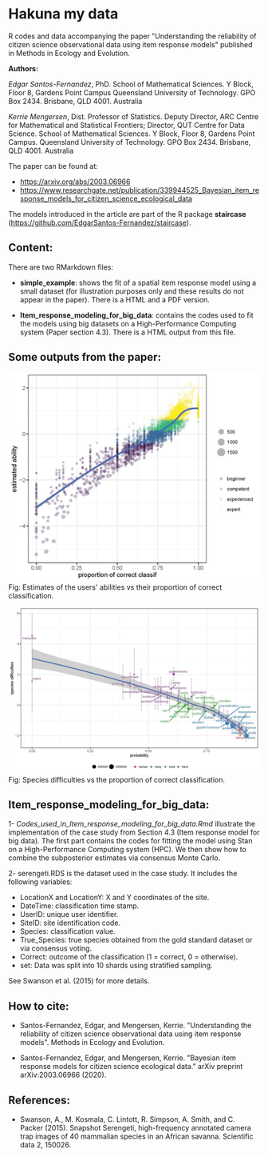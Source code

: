 # Hakuna my data
R codes and data accompanying the paper "Understanding the reliability of citizen science observational data using item response models" published in Methods in Ecology and Evolution.

__Authors:__

*Edgar Santos-Fernandez*, PhD. School of Mathematical Sciences. Y Block, Floor 8, Gardens Point Campus
Queensland University of Technology. GPO Box 2434. Brisbane, QLD 4001. Australia

*Kerrie Mengersen*, Dist. Professor of Statistics. Deputy Director, ARC Centre for Mathematical and Statistical Frontiers;
Director, QUT Centre for Data Science. School of Mathematical Sciences. Y Block, Floor 8, Gardens Point Campus.
Queensland University of Technology. GPO Box 2434. Brisbane, QLD 4001. Australia



The paper can be found at:

* https://arxiv.org/abs/2003.06966
* https://www.researchgate.net/publication/339944525_Bayesian_item_response_models_for_citizen_science_ecological_data

The models introduced in the article are part of the R package **staircase** (https://github.com/EdgarSantos-Fernandez/staircase).



## Content:

There are two RMarkdown files:

* **simple_example**: shows the fit of a spatial item response model using a small dataset (for illustration purposes only and these results do not appear in the paper). There is a HTML and a PDF version.

* **Item_response_modeling_for_big_data**: contains the codes used to fit the models using big datasets on a High-Performance Computing system (Paper section 4.3). There is a HTML output from this file.
 


## Some outputs from the paper:

![Alt text](https://github.com/EdgarSantos-Fernandez/hakuna/blob/main/seren_abil.jpg?raw=true "Title")
Fig: Estimates of the users' abilities vs their proportion of correct classification.

![Alt text](https://github.com/EdgarSantos-Fernandez/hakuna/blob/main/prob_vs_species.jpg?raw=true "Title")
Fig: Species difficulties vs the proportion of correct classification.


## Item_response_modeling_for_big_data:

1- _Codes_used_in_Item_response_modeling_for_big_data.Rmd_ illustrate the implementation of the case study from Section 4.3 (Item response model for big data).
The first part contains the codes for fitting the model using Stan on a High-Performance Computing system (HPC).
We then show how to combine the subposterior estimates via consensus Monte Carlo.


2- serengeti.RDS is the dataset used in the case study. 
It includes the following variables:
-	LocationX and LocationY: X and Y coordinates of the site.
- DateTime: classification time stamp.
-	UserID: unique user identifier.
-	SiteID: site identification code.
- Species: classification value. 
-	True_Species: true species obtained from the gold standard dataset or via consensus voting.
-	Correct: outcome of the classification (1 = correct, 0 = otherwise).
- set: Data was split into 10 shards using stratified sampling. 

See Swanson et al. (2015) for more details.

## How to cite:

* Santos-Fernandez, Edgar, and Mengersen, Kerrie. "Understanding the reliability of citizen science observational data using item response models". Methods in Ecology and Evolution.

* Santos-Fernandez, Edgar, and Mengersen, Kerrie. "Bayesian item response models for citizen science ecological data." arXiv preprint arXiv:2003.06966 (2020).




## References:

* Swanson, A., M. Kosmala, C. Lintott, R. Simpson, A. Smith, and C. Packer (2015).
Snapshot Serengeti, high-frequency annotated camera trap images of 40 mammalian species in an African savanna. Scientific data 2, 150026.



